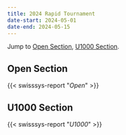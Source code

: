 ```yaml
---
title: 2024 Rapid Tournament
date-start: 2024-05-01
date-end: 2024-05-15
---
```


Jump to [Open Section](#Open-section), [U1000 Section](#U1000-section).

## Open Section
{{< swisssys-report "*Open*" >}}

## U1000 Section
{{< swisssys-report "*U1000*" >}}




